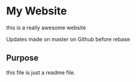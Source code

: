 # My Website

this is a really awesome website

Updates made on master on Github before rebase

## Purpose

this file is just a readme file.
